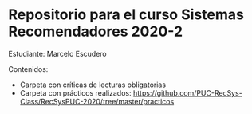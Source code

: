 # Repositorio para el curso Sistemas Recomendadores 2020-2

Estudiante: Marcelo Escudero

Contenidos:
- Carpeta con críticas de lecturas obligatorias
- Carpeta con prácticos realizados: https://github.com/PUC-RecSys-Class/RecSysPUC-2020/tree/master/practicos
